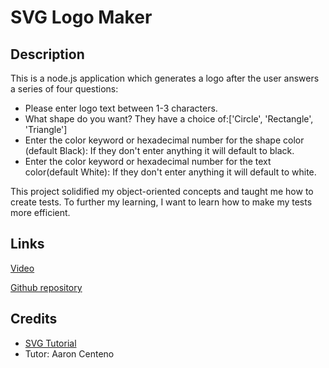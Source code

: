 # SVG Logo Maker

## Description

This is a node.js application which generates a logo after the user answers a series of four questions:
- Please enter logo text between 1-3 characters.
- What shape do you want? They have a choice of:['Circle', 'Rectangle', 'Triangle']
- Enter the color keyword or hexadecimal number for the shape color (default Black): If they don't enter anything it will default to black.
- Enter the color keyword or hexadecimal number for the text color(default White): If they don't enter anything it will default to white.

This project solidified my object-oriented concepts and taught me how to create tests. To further my learning, I want to learn how to make my tests more efficient.

## Links

[Video](https://watch.screencastify.com/v/IzwEF91uWFTPK2kjw1QG)
 
[Github repository](https://github.com/vini3076/SVG-logo-maker)


## Credits
 - [SVG Tutorial](https://developer.mozilla.org/en-US/docs/Web/SVG/Tutorial)
 - Tutor: Aaron Centeno

